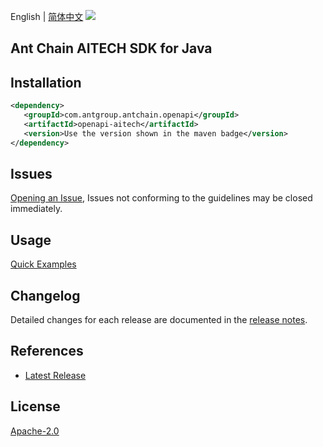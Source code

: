 English | [简体中文](README-CN.md)
![](https://aliyunsdk-pages.alicdn.com/icons/AlibabaCloud.svg)

## Ant Chain AITECH SDK for Java

## Installation

```xml
<dependency>
   <groupId>com.antgroup.antchain.openapi</groupId>
   <artifactId>openapi-aitech</artifactId>
   <version>Use the version shown in the maven badge</version>
</dependency>
```

## Issues
[Opening an Issue](https://github.com/alipay/antchain-openapi-prod-sdk/issues/new), Issues not conforming to the guidelines may be closed immediately.

## Usage
[Quick Examples](https://github.com/alipay/antchain-openapi-prod-sdk/blob/master/docs/0-Examples-EN.md#quick-examples)

## Changelog
Detailed changes for each release are documented in the [release notes](./ChangeLog.txt).

## References
* [Latest Release](https://github.com/alipay/antchain-openapi-prod-sdk/)

## License
[Apache-2.0](http://www.apache.org/licenses/LICENSE-2.0)
